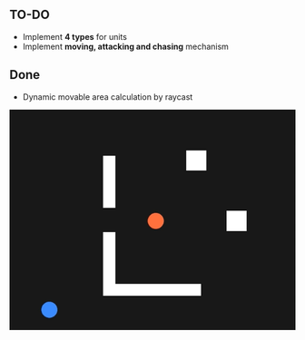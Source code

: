 

## TO-DO

* Implement **4 types** for units
* Implement **moving, attacking and chasing** mechanism

## Done

* Dynamic movable area calculation by raycast

![](https://github.com/Joovvhan/SRPG/blob/master/gifs/readme.gif)